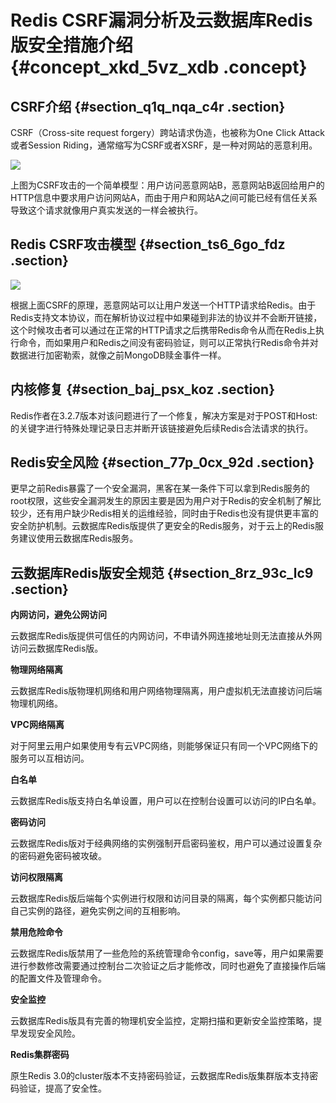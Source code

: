 # Redis CSRF漏洞分析及云数据库Redis版安全措施介绍 {#concept_xkd_5vz_xdb .concept}

## CSRF介绍 {#section_q1q_nqa_c4r .section}

CSRF（Cross-site request forgery）跨站请求伪造，也被称为One Click Attack或者Session Riding，通常缩写为CSRF或者XSRF，是一种对网站的恶意利用。

![](http://static-aliyun-doc.oss-cn-hangzhou.aliyuncs.com/assets/img/13767/15675829503937_zh-CN.png)

上图为CSRF攻击的一个简单模型：用户访问恶意网站B，恶意网站B返回给用户的HTTP信息中要求用户访问网站A，而由于用户和网站A之间可能已经有信任关系导致这个请求就像用户真实发送的一样会被执行。

## Redis CSRF攻击模型 {#section_ts6_6go_fdz .section}

![](http://static-aliyun-doc.oss-cn-hangzhou.aliyuncs.com/assets/img/13767/15675829513938_zh-CN.png)

根据上面CSRF的原理，恶意网站可以让用户发送一个HTTP请求给Redis。由于Redis支持文本协议，而在解析协议过程中如果碰到非法的协议并不会断开链接，这个时候攻击者可以通过在正常的HTTP请求之后携带Redis命令从而在Redis上执行命令，而如果用户和Redis之间没有密码验证，则可以正常执行Redis命令并对数据进行加密勒索，就像之前MongoDB赎金事件一样。

## 内核修复 {#section_baj_psx_koz .section}

Redis作者在3.2.7版本对该问题进行了一个修复，解决方案是对于POST和Host:的关键字进行特殊处理记录日志并断开该链接避免后续Redis合法请求的执行。

## Redis安全风险 {#section_77p_0cx_92d .section}

更早之前Redis暴露了一个安全漏洞，黑客在某一条件下可以拿到Redis服务的root权限，这些安全漏洞发生的原因主要是因为用户对于Redis的安全机制了解比较少，还有用户缺少Redis相关的运维经验，同时由于Redis也没有提供更丰富的安全防护机制。云数据库Redis版提供了更安全的Redis服务，对于云上的Redis服务建议使用云数据库Redis服务。

## 云数据库Redis版安全规范 {#section_8rz_93c_lc9 .section}

**内网访问，避免公网访问**

云数据库Redis版提供可信任的内网访问，不申请外网连接地址则无法直接从外网访问云数据库Redis版。

**物理网络隔离**

云数据库Redis版物理机网络和用户网络物理隔离，用户虚拟机无法直接访问后端物理机网络。

**VPC网络隔离**

对于阿里云用户如果使用专有云VPC网络，则能够保证只有同一个VPC网络下的服务可以互相访问。

**白名单**

云数据库Redis版支持白名单设置，用户可以在控制台设置可以访问的IP白名单。

**密码访问**

云数据库Redis版对于经典网络的实例强制开启密码鉴权，用户可以通过设置复杂的密码避免密码被攻破。

**访问权限隔离**

云数据库Redis版后端每个实例进行权限和访问目录的隔离，每个实例都只能访问自己实例的路径，避免实例之间的互相影响。

**禁用危险命令**

云数据库Redis版禁用了一些危险的系统管理命令config，save等，用户如果需要进行参数修改需要通过控制台二次验证之后才能修改，同时也避免了直接操作后端的配置文件及管理命令。

**安全监控**

云数据库Redis版具有完善的物理机安全监控，定期扫描和更新安全监控策略，提早发现安全风险。

**Redis集群密码**

原生Redis 3.0的cluster版本不支持密码验证，云数据库Redis版集群版本支持密码验证，提高了安全性。


